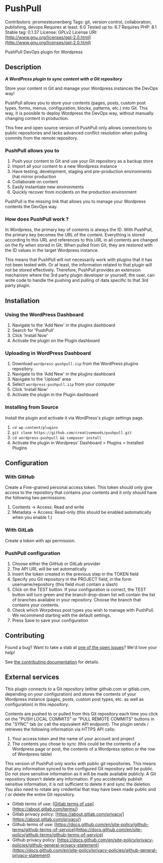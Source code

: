 # PushPull

Contributors: jeromesteunenberg
Tags: git, version control, collaboration, publishing, devops
Requires at least: 6.0
Tested up to: 6.7
Requires PHP: 8.1
Stable tag: 0.1.37
License: GPLv2
License URI: [http://www.gnu.org/licenses/gpl-2.0.html](http://www.gnu.org/licenses/gpl-2.0.html)

PushPull DevOps plugin for Wordpress

## Description

**_A WordPress plugin to sync content with a Git repository_**

Store your content in Git and manage your Wordpress instances the DevOps way!

PushPull allows you to store your contents (pages, posts, custom post types, forms, menus, configuration, blocks, patterns, etc.) into Git. This way, it is possible to deploy Wordpress the DevOps way, without manually changing content in production.

This free and open source version of PushPull only allows connections to public repositories and lacks advanced conflict resolution when pulling commits from the remote repository.

### PushPull allows you to

1. Push your content to Git and use your Git repository as a backup store
2. Import all your content to a new Wordpress instance
3. Have testing, development, staging and pre-production environments that mirror production
4. Collaborate on content
5. Easily instantiate new environments
6. Quickly recover from incidents on the production environment

PushPull is the missing link that allows you to manage your Wordpress contents the DevOps way.

### How does PushPull work ?

In Wordpress, the primary key of contents is always the ID. With PushPull, the primary key becomes the URL of the content. Everything is stored according to this URL and references to this URL in all contents are changed on the fly when stored in Git. When pulled from Git, they are restored with the ID values in the target Wordpress instance.

This means that PushPull will not necessarily work with plugins that it has not been tested with. Or at least, the information related to that plugin will not be stored effectively. Therefore, PushPull provides an extension mechanism where the 3rd party plugin developer or yourself, the user, can write code to handle the pushing and pulling of data specific to that 3rd party plugin.

## Installation

### Using the WordPress Dashboard

1. Navigate to the \'Add New\' in the plugins dashboard
2. Search for \'PushPull\'
3. Click \'Install Now\'
4. Activate the plugin on the Plugin dashboard

### Uploading in WordPress Dashboard

1. Download `wordpress-pushpull.zip` from the WordPress plugins repository.
2. Navigate to the \'Add New\' in the plugins dashboard
3. Navigate to the \'Upload\' area
4. Select `wordpress-pushpull.zip` from your computer
5. Click \'Install Now\'
6. Activate the plugin in the Plugin dashboard

### Installing from Source

Install the plugin and activate it via WordPress\'s plugin settings page.

  1. `cd wp-content/plugins`
  2. `git clone https://github.com/creativemoods/pushpull.git`
  3. `cd wordpress-pushpull && composer install`
  4. Activate the plugin in Wordpress\' Dashboard > Plugins > Installed Plugins

## Configuration

### With GitHub

Create a Fine-grained personal access token. This token should only give access to the repository that contains your contents and it only should have the following two permissions:

   1. Contents -> Access: Read and write
   2. Metadata -> Access: Read-only (this should be enabled automatically when you enable 1.)

### With GitLab

Create a token with api permission.

### PushPull configuration

1. Choose either the GitHub or GitLab provider
2. The API URL will be set automatically
3. Insert the token created in the previous step in the TOKEN field
4. Specify you Git repository in the PROJECT field, in the form username/repository (this field must contain a slash)
5. Click on the TEST button. If your configuration is correct, the TEST button will turn green and the branch drop-down list will contain the list of branches available in your repository. Choose the branch that contains your contents.
6. Check which Worpdress post types you wish to manage with PushPull. We recommend starting with the default settings.
7. Press Save to save your configuration

## Contributing

Found a bug? Want to take a stab at [one of the open issues](https://github.com/creativemoods/pushpull/issues)? We'd love your help!

See [the contributing documentation](CONTRIBUTING.md) for details.

## External services

This plugin connects to a Git repository (either github.com or gitlab.com, depending on your configuration) and stores the contents of your Wordpress instance (pages, posts, custom post types, etc. as well as configuration) in this repository.

Contents are pushed to or pulled from this Git repository each time you click on the "PUSH LOCAL COMMITS" or "PULL REMOTE COMMITS" buttons in the "SYNC" tab (or call the equivalent API endpoint).
The plugin sends / retrieves the following information via HTTPS API calls:

1. Your access token and the name of your account and project
2. The contents you chose to sync (this could be the contents of a Wordpress page or post, the contents of a Wordpress option or the row of Wordpress table)

This version of PushPull only works with public git repositories. This means that any information synced to the configured Git repository will be public.
Do not store sensitive information as it will be made available publicly.
A Git repository doesn't delete any information. If you accidentally publish sensitive information, it is not sufficient to delete it and sync the deletion.
You also need to rotate any credential that may have been made public and / or delete the entire Git repository.

* Gitlab terms of use: [[Gitlab terms of use](https://about.gitlab.com/terms/)](https://about.gitlab.com/terms/)
* Gitlab privacy policy: [https://about.gitlab.com/privacy/](https://about.gitlab.com/privacy/)
* Github terms of use: [https://docs.github.com/en/site-policy/github-terms/github-terms-of-service](https://docs.github.com/en/site-policy/github-terms/github-terms-of-service)
* Github privacy policy: [https://docs.github.com/en/site-policy/privacy-policies/github-general-privacy-statement](https://docs.github.com/en/site-policy/privacy-policies/github-general-privacy-statement)
